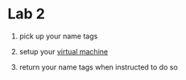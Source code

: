 # Lab 2

1. pick up your name tags

2. setup your [virtual machine](./vm)

3. return your name tags when instructed to do so